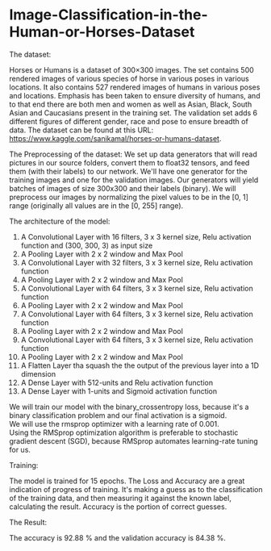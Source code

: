 # Image-Classification-in-the-Human-or-Horses-Dataset
The dataset:

Horses or Humans is a dataset of 300×300 images. The set contains 500 rendered images of various species of horse in various poses in various locations. It also contains 527 rendered images of humans in various poses and locations. Emphasis has been taken to ensure diversity of humans, and to that end there are both men and women as well as Asian, Black, South Asian and Caucasians present in the training set. The validation set adds 6 different figures of different gender, race and pose to ensure breadth of data. The dataset can be found at this URL:  https://www.kaggle.com/sanikamal/horses-or-humans-dataset. 

The Preprocessing of the dataset:
We set up data generators that will read pictures in our source folders, convert them to float32 tensors, and feed them (with their labels) to our network. We'll have one generator for the training images and one for the validation images. Our generators will yield batches of images of size 300x300 and their labels (binary).  We will preprocess our images by normalizing the pixel values to be in the [0, 1] range (originally all values are in the [0, 255] range).

The architecture of the model:
1. A Convolutional Layer with 16 filters, 3 x 3 kernel size, Relu activation function and (300, 300, 3) as input size
2. A Pooling Layer with 2 x 2 window and Max Pool
3. A Convolutional Layer with 32 filters, 3 x 3 kernel size, Relu activation function
4. A Pooling Layer with 2 x 2 window and Max Pool
5. A Convolutional Layer with 64 filters, 3 x 3 kernel size, Relu activation function
6. A Pooling Layer with 2 x 2 window and Max Pool
7. A Convolutional Layer with 64 filters, 3 x 3 kernel size, Relu activation function
8. A Pooling Layer with 2 x 2 window and Max Pool
9. A Convolutional Layer with 64 filters, 3 x 3 kernel size, Relu activation function
10. A Pooling Layer with 2 x 2 window and Max Pool
11. A Flatten Layer tha squash the the output of the previous layer into a 1D dimension
12. A Dense Layer with 512-units and Relu activation function
13. A Dense Layer with 1-units and Sigmoid activation function

We will train our model with the binary_crossentropy loss, because it's a binary classification problem and our final activation is a sigmoid.   
We will use the rmsprop optimizer with a learning rate of 0.001.   
Using the RMSprop optimization algorithm is preferable to stochastic gradient descent (SGD), because RMSprop automates learning-rate tuning for us.  

Training:

The model is trained for 15 epochs. The Loss and Accuracy are a great indication of progress of training. It's making a guess as to the classification of the training data, and then measuring it against the known label, calculating the result. Accuracy is the portion of correct guesses.

The Result:

The accuracy is 92.88 % and the validation accuracy is 84.38 %. 



